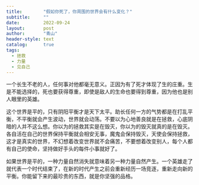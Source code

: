 ```yaml
---
title:        "假如你死了，你周围的世界会有什么变化？"
subtitle:     ""
date:         2022-09-24
layout:       post
author:       "青山"
header-style: text
catalog:      true
tags:
  - 拯救
  - 力量
  - 见自己
---
```


一个长生不老的人，任何事对他都毫无意义。正因为有了死才体现了生的庄重。生是不能选择的，死也要获得尊重，即使是敌人的生命也要得到尊重，因为他也是别人眼里的英雄。

这个世界是平的，只有阴阳平衡才是天下太平。助长任何一方的气势都是在打乱平衡，不平衡就会产生波动，世界就会动荡。不要以为心地善良就是在拯救，心底阴暗的人并不这么想。你以为的拯救其实是在毁灭，你以为的毁灭就真的是在毁灭。各自活在自己的世界保持平衡就会相安无事，魔鬼会保持毁灭，天使会保持拯救，这才是真实的世界，不幻想着改变世界就不会痛苦，不要想着改变别人，每个人都有自己的使命，坚持做好手头的每件小事就好了。

如果世界是平的，一种力量自然消失就意味着另一种力量自然产生。一个英雄走了就代表一个时代结束了，在新的时代产生之前会重新经历一场竞逐，重新走向新的平衡。你能留下来的最珍贵的东西，就是你坚强的品格。